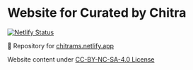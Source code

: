 # Website for Curated by Chitra

<!-- badges: start -->
[![Netlify Status](https://api.netlify.com/api/v1/badges/ed84becb-3bfa-4bdd-baf8-1eed8034c04e/deploy-status)](https://app.netlify.com/sites/chitrams/deploys)
<!-- badges: end -->

👋 Repository for [chitrams.netlify.app](https://chitrams.netlify.app/)

Website content under [CC-BY-NC-SA-4.0 License](https://creativecommons.org/licenses/by-nc-sa/4.0/)
